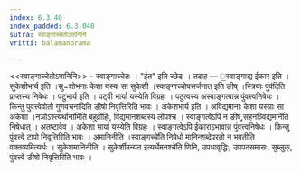 ```yaml
---
index: 6.3.40
index_padded: 6.3.040
sutra: स्वाङ्गाच्चेतोऽमानिनि
vritti: balamanorama

---
```

<<स्वाङ्गाच्चेतोऽमानिनि>> - स्वाङ्गाच्चेतः । "ईत" इति च्छेदः । तदाह — ॒स्वाङ्गाद्य ईकार इति । सुकेशीभार्य इति ।सु=शोभनाः केशा यस्यः सा सुकेशी ।स्वाङ्गाच्चोपसर्जनात् इति ङीष् ।स्त्रियाः पुंव॑दिति प्राप्तस्य निषेधः । पटुभार्य इति । पट्वी भार्या यस्येति विग्रहः । पटुत्वस्य अस्वाङ्गत्वान्न पुंवत्त्वनिषेधः ।किन्तु पुवत्त्वेवोतो गुणवचना॑दिति ङीषो निवृत्तिरिति भावः । अकेशभार्य इति । अविद्यमानाः केशा यस्याः सा अकेशा ।नञोऽस्त्यर्थाना॑मिति बहुव्रीहिः, विद्यमानशब्दस्य लोपश्च । स्वाङ्गत्वेऽपि न ङीष्,सहनञ्विद्यमाने॑ति निषेधात् । अतष्टावेव । अकेशा भार्या यस्येति विग्रहः । स्वाङ्गत्वेऽपि ईकाराऽभावान्न पुंवत्त्वनिषेधः । किन्तु पुंवत्त्वे टापो निवृत्तिरिति भावः । अमानिनीति ।स्वाङ्गच्चे॑ति निषेधो मानिन्शब्देपरतो न भवतीति वक्तव्यमित्यर्थः । सुकेशमानिनीति । सुकेर्शीमन्यत इत्यर्थेमनश्चे॑ति णिनि, उपधावृद्धिः, उपपदसमासः, सुब्लुक्, पुंवत्त्वे ङीषो निवृत्तिरिति भावः । 